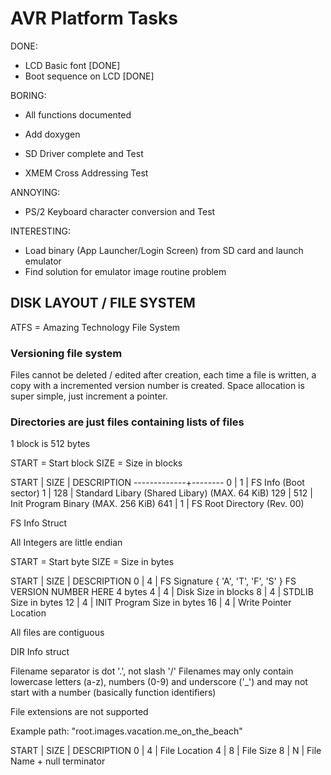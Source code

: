 # AVR Platform Tasks

DONE:
- LCD Basic font [DONE]
- Boot sequence on LCD [DONE]

BORING:
- All functions documented
- Add doxygen

- SD Driver complete and Test
- XMEM Cross Addressing Test

ANNOYING:
- PS/2 Keyboard character conversion and Test

INTERESTING:
- Load binary (App Launcher/Login Screen) from SD card and launch emulator
- Find solution for emulator image routine problem


## DISK LAYOUT / FILE SYSTEM

ATFS = Amazing Technology File System

### Versioning file system
Files cannot be deleted / edited after creation,
each time a file is written, a copy with a incremented version
number is created.
Space allocation is super simple, just increment a pointer.

### Directories are just files containing lists of files

1 block is 512 bytes

START = Start block
SIZE = Size in blocks

START | SIZE | DESCRIPTION
-------------+--------
    0 |    1 | FS Info (Boot sector)
    1 |  128 | Standard Libary (Shared Libary) (MAX. 64 KiB)
  129 |  512 | Init Program Binary (MAX. 256 KiB)
  641 |    1 | FS Root Directory (Rev. 00)

FS Info Struct

All Integers are little endian

START = Start byte
SIZE = Size in bytes

START | SIZE | DESCRIPTION
    0 |    4 | FS Signature { 'A', 'T', 'F', 'S' }
FS VERSION NUMBER HERE 4 bytes
    4 |    4 | Disk Size in blocks
    8 |    4 | STDLIB Size in bytes
   12 |    4 | INIT Program Size in bytes
   16 |    4 | Write Pointer Location

All files are contiguous

DIR Info struct

Filename separator is dot '.', not slash '/'
Filenames may only contain lowercase letters (a-z), numbers (0-9) and
underscore ('_') and may not start with a number
(basically function identifiers)

File extensions are not supported

Example path: "root.images.vacation.me_on_the_beach"

START | SIZE | DESCRIPTION
    0 |    4 | File Location
    4 |    8 | File Size
    8 |    N | File Name + null terminator